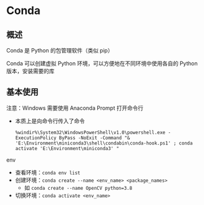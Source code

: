 # Conda


## 概述
Conda 是 Python 的包管理软件（类似 pip）

Conda 可以创建虚拟 Python 环境，可以方便地在不同环境中使用各自的 Python 版本，安装需要的库

## 基本使用
注意：Windows 需要使用 Anaconda Prompt 打开命令行
* 本质上是向命令行传入了命令
	```text
	%windir%\System32\WindowsPowerShell\v1.0\powershell.exe -ExecutionPolicy ByPass -NoExit -Command "& 'E:\Environment\miniconda3\shell\condabin\conda-hook.ps1' ; conda activate 'E:\Environment\miniconda3' "
	```

env
* 查看环境：`conda env list`
* 创建环境：`conda create --name <env_name> <package_names>`
	- 如 `conda create --name OpenCV python=3.8`
* 切换环境：`conda activate <env_name>`
